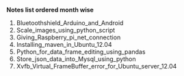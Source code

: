 **Notes list ordered month wise**
1. Bluetoothshield_Arduino_and_Android
1. Scale_images_using_python_script
1. Giving_Raspberry_pi_net_connection
1. Installing_maven_in_Ubuntu_12.04
1. Python_for_data_frame_editing_using_pandas
1. Store_json_data_into_Mysql_using_python
1. Xvfb_Virtual_FrameBuffer_error_for_Ubuntu_server_12.04